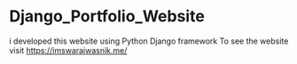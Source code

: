 # Django_Portfolio_Website
i developed this website using Python Django framework To see the website visit https://imswarajwasnik.me/
